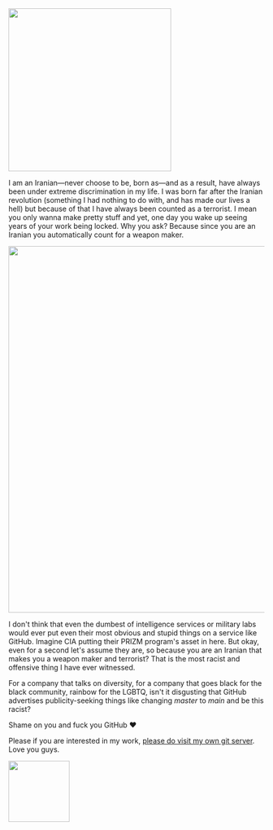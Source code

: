<img src="https://inventory.kary.us/content/github/github.jpeg" width="320">

I am an Iranian&mdash;never choose to be, born as&mdash;and as a result, have always been under extreme discrimination in my life. I was born far after the Iranian revolution (something I had nothing to do with, and has made our lives a hell) but because of that I have always been counted as a terrorist. I mean you only wanna make pretty stuff and yet, one day you wake up seeing years of your work being locked. Why you ask? Because since you are an Iranian you automatically count for a weapon maker.

<img src="https://inventory.kary.us/content/github/text.png" width="720">

I don't think that even the dumbest of intelligence services or military labs would ever put even their most obvious and stupid things on a service like GitHub. Imagine CIA putting their PRIZM program's asset in here. But okay, even for a second let's assume they are, so because you are an Iranian that makes you a weapon maker and terrorist? That is the most racist and offensive thing I have ever witnessed.

For a company that talks on diversity, for a company that goes black for the black community, rainbow for the LGBTQ, isn't it disgusting that GitHub advertises publicity-seeking things like changing _master_ to _main_ and be this racist? 

Shame on you and fuck you GitHub ♥️

Please if you are interested in my work, [please do visit my own git server](https://codes.kary.us). Love you guys. 

<img src="https://inventory.kary.us/content/signature.png" width="120">
